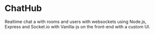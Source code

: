 # ChatHub
Realtime chat a with rooms and users with websockets using Node.js, Express and Socket.io with Vanilla-js on the front-end with a custom UI.
